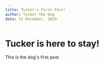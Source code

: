 ```yaml
---
title: Tucker's First Post!
author: Tucker the Dog
date: 12 December, 2019
---
```


# Tucker is here to stay!
This is the dog's first post